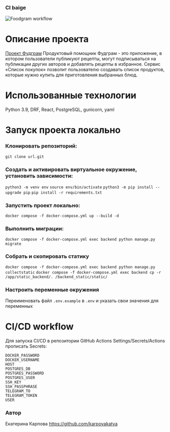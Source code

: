 ### CI baige
![Foodgram workflow](https://github.com/karpovakatya/foodgram-project-react/actions/workflows/main.yml/badge.svg)

#  Описание проекта
[Проект Фудграм](http://foodgram.servecounterstrike.com)
Продуктовый помощник Фудграм - это приложение, в котором пользователи публикуют рецепты, могут подписываться на публикации других авторов и добавлять рецепты в избранное. Сервис «Список покупок» позволит пользователю создавать список продуктов, которые нужно купить для приготовления выбранных блюд.

# Использованные технологии
Python 3.9, DRF, React, PostgreSQL, gunicorn, yaml

# Запуск проекта локально
### Клонировать репозиторий:
`git clone url.git`

### Cоздать и активировать виртуальное окружение, установить зависимости:
`python3 -m venv env`
`source env/bin/activate`
`python3 -m pip install --upgrade pip`
`pip install -r requirements.txt`

### Запустить проект локально:
`docker compose -f docker-compose.yml up --build -d`

### Выполнить миграции:
`docker compose -f docker-compose.yml exec backend python manage.py migrate`

### Собрать и скопировать статику
`docker compose -f docker-compose.yml exec backend python manage.py collectstatic`
`docker compose -f docker-compose.yml exec backend cp -r /app/static_backend/. /backend_static/static/`

### Настроить переменные окружения
Переименовать файл `.env.example` в `.env` и указать свои значения для переменных

# CI/CD workflow
Для запуска CI/CD в репозитории GitHub Actions Settings/Secrets/Actions прописать Secrets:
```
DOCKER_PASSWORD
DOCKER_USERNAME
HOST
POSTGRES_DB
POSTGRES_PASSWORD
POSTGRES_USER
SSH_KEY
SSH_PASSPHRASE
TELEGRAM_TO
TELEGRAM_TOKEN
USER
```

### Автор
Екатерина Карпова https://github.com/karpovakatya
